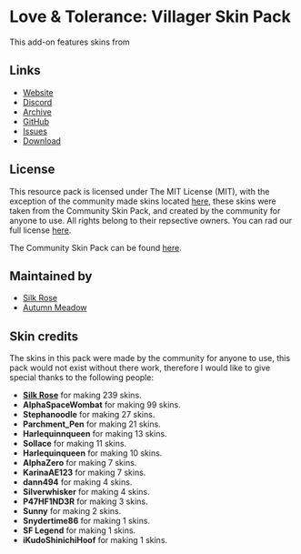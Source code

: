 # Love & Tolerance: Villager Skin Pack

This add-on features skins from

## Links

- [Website]
- [Discord]
- [Archive]
- [GitHub]
- [Issues]
- [Download]

## License

This resource pack is licensed under The MIT License (MIT), with the exception of the community made skins located [here][nonmit location], these skins were taken from the Community Skin Pack, and created by the community for anyone to use. All rights belong to their repsective owners. You can rad our full license [here][license].

The Community Skin Pack can be found [here][community skin pack].


## Maintained by

- [Silk Rose]
- [Autumn Meadow]

## Skin credits

The skins in this pack were made by the community for anyone to use, this pack would not exist without there work, therefore I would like to give special thanks to the following people:

- **[Silk Rose]** for making 239 skins.
- **AlphaSpaceWombat** for making 99 skins.
- **Stephanoodle** for making 27 skins.
- **Parchment_Pen** for making 21 skins.
- **Harlequinnqueen** for making 13 skins.
- **Sollace** for making 11 skins.
- **Harlequinqueen** for making 10 skins.
- **AlphaZero** for making 7 skins.
- **KarinaAE123** for making 7 skins.
- **dann494** for making 4 skins.
- **Silverwhisker** for making 4 skins.
- **P47HF1ND3R** for making 3 skins.
- **Sunny** for making 2 skins.
- **Snydertime86** for making 1 skins.
- **SF Legend** for making 1 skins.
- **iKudoShinichiHoof** for making 1 skins.

[Website]: https://love-tolerance.com
[Discord]: https://discord.love-tolerance.com
[Archive]: https://archive.love-tolerance.com
[GitHub]: https://github.love-tolerance.com
[Issues]: https://issues.love-tolerance.com
[Download]: https://download.love-tolerance.com

[nonmit location]: assets/minelittlepony/textures/entity/pony
[community skin pack]: https://github.com/MineLittlePony/Community-Skin-Pack
[license]: LICENSE

[Silk Rose]: https://github.com/SilkRose/ "github"
[Autumn Meadow]: https://github.com/autumnblazey/ "github"
